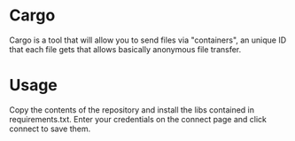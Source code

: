 # Cargo
Cargo is a tool that will allow you to send files via "containers", an unique ID that each file gets that allows basically anonymous file transfer.
# Usage
Copy the contents of the repository and install the libs contained in requirements.txt. Enter your credentials on the connect page and click connect to save them. 
